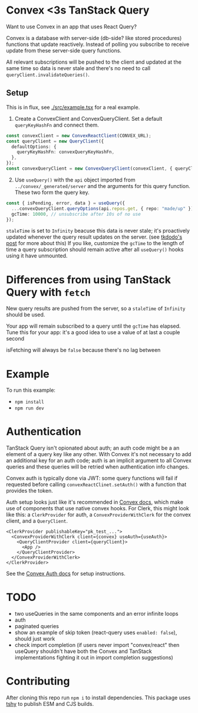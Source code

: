 # Convex <3s TanStack Query

Want to use Convex in an app that uses React Query?

Convex is a database with server-side (db-side? like stored procedures) functions that update reactively.
Instead of polling you subscribe to receive update from these server-side query functions.

All relevant subscriptions will be pushed to the client and updated at the same time so data is never stale and there's no need to call `queryClient.invalidateQueries()`.

## Setup

This is in flux, see [./src/example.tsx](./src/example.tsx) for a real example.

1. Create a ConvexClient and ConvexQueryClient. Set a default `queryKeyHashFn`
   and connect them.

```ts
const convexClient = new ConvexReactClient(CONVEX_URL);
const queryClient = new QueryClient({
  defaultOptions: {
    queryKeyHashFn: convexQueryKeyHashFn,
  },
});
const convexQueryClient = new ConvexQueryClient(convexClient, { queryClient });
```

2. Use `useQuery()` with the `api` object imported from `../convex/_generated/server` and the arguments for this query function.
   These two form the query key.

```ts
const { isPending, error, data } = useQuery({
  ...convexQueryClient.queryOptions(api.repos.get, { repo: "made/up" }),
  gcTime: 10000, // unsubscribe after 10s of no use
});
```

`staleTime` is set to `Infinity` beacuse this data is never stale; it's proactively updated whenever the query result updates on the server. (see [tkdodo's post](https://tkdodo.eu/blog/using-web-sockets-with-react-query#increasing-staletime)
for more about this)
If you like, customize the `gcTime` to the length of time a query subscription should remain active after all `useQuery()` hooks using it have unmounted.

# Differences from using TanStack Query with `fetch`

New query results are pushed from the server, so a `staleTime` of `Infinity` should be used.

Your app will remain subscribed to a query until the `gcTime` has elapsed. Tune this for your app: it's a good idea to
use a value of at last a couple second

isFetching will always be `false` because there's no lag between

# Example

To run this example:

- `npm install`
- `npm run dev`

# Authentication

TanStack Query isn't opionated about auth; an auth code might be a an element of a query key like any other.
With Convex it's not necessary to add an additional key for an auth code; auth is an implicit argument to all
Convex queries and these queries will be retried when authentication info changes.

Convex auth is typically done via JWT: some query functions will fail if requested before calling `convexReactClinet.setAuth()` with a function that
provides the token.

Auth setup looks just like it's recommended in [Convex docs](https://docs.convex.dev/auth), which make use of components that use native convex hooks.
For Clerk, this might look like this: a `ClerkProvider` for auth, a `ConvexProviderWithClerk` for the convex client, and a `QueryClient`.

```
<ClerkProvider publishableKey="pk_test_...">
  <ConvexProviderWithClerk client={convex} useAuth={useAuth}>
    <QueryClientProvider client={queryClient}>
      <App />
    </QueryClientProvider>
  </ConvexProviderWithClerk>
</ClerkProvider>
```

See the [Convex Auth docs](https://docs.convex.dev/auth) for setup instructions.

# TODO

- two useQueries in the same components and an error infinite loops
- auth
- paginated queries
- show an example of skip token (react-query uses `enabled: false`), should just work
- check import completion (if users never import "convex/react" then useQuery shouldn't have both the Convex and TanStack implementations fighting it out in import completion suggestions)

# Contributing

After cloning this repo run `npm i` to install dependencies.
This package uses [tshy](https://github.com/isaacs/tshy) to publish ESM and CJS builds.
